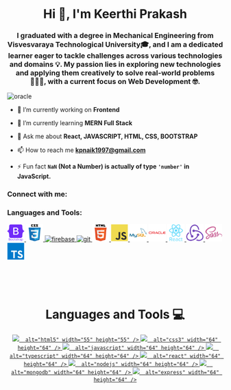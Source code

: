 <h1 align="center">Hi 👋, I'm Keerthi Prakash</h1>
<h3 align="center">I graduated with a degree in Mechanical Engineering from Visvesvaraya Technological University🎓, and I am a dedicated learner eager to tackle challenges across various technologies and domains 💡. My passion lies in exploring new technologies and applying them creatively to solve real-world problems 👨🏻‍💻, with a current focus on Web Development 🤓.</h3>

 <img src="https://cdn.sanity.io/images/hvk0tap5/production/f41e4d86f6d0134e519c8fa1a16cfb7ab34cb047-1920x1080.png?w=2000&fm=webp&fit=max&auto=format" alt="oracle" />

- 🔭 I’m currently working on **Frontend**

- 🌱 I’m currently learning **MERN Full Stack**

- 💬 Ask me about **React, JAVASCRIPT, HTML, CSS, BOOTSTRAP**

- 📫 How to reach me **kpnaik1997@gmail.com**

- ⚡ Fun fact **`NaN` (Not a Number) is actually of type `'number'` in JavaScript.**

<h3 align="left">Connect with me:</h3>
<p align="left">
</p>

<h3 align="left">Languages and Tools:</h3>
<p align="left"> <a href="https://getbootstrap.com" target="_blank" rel="noreferrer"> <img src="https://raw.githubusercontent.com/devicons/devicon/master/icons/bootstrap/bootstrap-plain-wordmark.svg" alt="bootstrap" width="40" height="40"/> </a> <a href="https://www.w3schools.com/css/" target="_blank" rel="noreferrer"> <img src="https://raw.githubusercontent.com/devicons/devicon/master/icons/css3/css3-original-wordmark.svg" alt="css3" width="40" height="40"/> </a> <a href="https://firebase.google.com/" target="_blank" rel="noreferrer"> <img src="https://www.vectorlogo.zone/logos/firebase/firebase-icon.svg" alt="firebase" width="40" height="40"/> </a> <a href="https://git-scm.com/" target="_blank" rel="noreferrer"> <img src="https://www.vectorlogo.zone/logos/git-scm/git-scm-icon.svg" alt="git" width="40" height="40"/> </a> <a href="https://www.w3.org/html/" target="_blank" rel="noreferrer"> <img src="https://raw.githubusercontent.com/devicons/devicon/master/icons/html5/html5-original-wordmark.svg" alt="html5" width="40" height="40"/> </a> <a href="https://developer.mozilla.org/en-US/docs/Web/JavaScript" target="_blank" rel="noreferrer"> <img src="https://raw.githubusercontent.com/devicons/devicon/master/icons/javascript/javascript-original.svg" alt="javascript" width="40" height="40"/> </a> <a href="https://www.mysql.com/" target="_blank" rel="noreferrer"> <img src="https://raw.githubusercontent.com/devicons/devicon/master/icons/mysql/mysql-original-wordmark.svg" alt="mysql" width="40" height="40"/> </a> <a href="https://www.oracle.com/" target="_blank" rel="noreferrer"> <img src="https://raw.githubusercontent.com/devicons/devicon/master/icons/oracle/oracle-original.svg" alt="oracle" width="40" height="40"/> </a> <a href="https://reactjs.org/" target="_blank" rel="noreferrer"> <img src="https://raw.githubusercontent.com/devicons/devicon/master/icons/react/react-original-wordmark.svg" alt="react" width="40" height="40"/> </a> <a href="https://redux.js.org" target="_blank" rel="noreferrer"> <img src="https://raw.githubusercontent.com/devicons/devicon/master/icons/redux/redux-original.svg" alt="redux" width="40" height="40"/> </a> <a href="https://sass-lang.com" target="_blank" rel="noreferrer"> <img src="https://raw.githubusercontent.com/devicons/devicon/master/icons/sass/sass-original.svg" alt="sass" width="40" height="40"/> </a> <a href="https://www.typescriptlang.org/" target="_blank" rel="noreferrer"> <img src="https://raw.githubusercontent.com/devicons/devicon/master/icons/typescript/typescript-original.svg" alt="typescript" width="40" height="40"/> </a> </p>

<br />
<br />
<br />
 
<h1 align="center">Languages and Tools 💻</h1>
 
<div align="center">
<a href="https://www.w3.org/html/" target="_blank" rel="noreferrer">
<img src="https://user-images.githubusercontent.com/112663758/210388665-9ed02ede-ad9e-459d-85be-5e34641130d4.png"

      alt="html5" width="55" height="55" />
</a>
<a href="https://www.w3schools.com/css/" target="_blank" rel="noreferrer">
<img src="https://user-images.githubusercontent.com/112663758/210388688-e847fdea-bb47-40ad-a6be-fc625e9ab187.png"

      alt="css3" width="64" height="64" />
</a>
<a href="https://developer.mozilla.org/en-US/docs/Web/JavaScript" target="_blank" rel="noreferrer">
<img src="https://user-images.githubusercontent.com/112663758/210388778-02df2a2b-a44f-40d0-9437-05d3a10a04c7.png"

      alt="javascript" width="64" height="64" />
</a>
<a href="https://www.typescriptlang.org/" target="_blank" rel="noreferrer">
<img src="https://user-images.githubusercontent.com/112663758/210388831-ff19931d-6ce2-4caa-8bfe-8f024e0a0c73.png"

      alt="typescript" width="64" height="64" />
</a>
 
  <a href="https://reactjs.org/" target="_blank" rel="noreferrer">
<img src="https://user-images.githubusercontent.com/112663758/210388813-f37ef023-fcf4-4b9d-8989-bde12cb74779.png"

      alt="react" width="64" height="64" />
</a>
<a href="https://nodejs.org" target="_blank" rel="noreferrer">
<img src="https://user-images.githubusercontent.com/112663758/210388907-1bd52beb-3f7a-42db-ab89-8b427301a027.png"

      alt="nodejs" width="64" height="64" />
</a>
<a href="https://www.mongodb.com/" target="_blank" rel="noreferrer">
<img src="https://user-images.githubusercontent.com/112663758/210388974-9c55cfd5-a69d-409a-a8b8-57980f3891ae.png"

      alt="mongodb" width="64" height="64" />
</a>
<a href="https://expressjs.com" target="_blank" rel="noreferrer">
<img src="https://user-images.githubusercontent.com/112663758/210388937-e16fb26c-6b1e-418f-8b0d-98441e4f1b52.png"

      alt="express" width="64" height="64" />
</a>
<!--   <a href="https://www.mysql.com/" target="_blank" rel="noreferrer">
<img src="https://raw.githubusercontent.com/devicons/devicon/master/icons/mysql/mysql-original-wordmark.svg"

      alt="mysql" width="64" height="64" />
</a> -->
<a href="https://sass-lang.com" target="_blank" rel="noreferrer">
<img src="https://sass-lang.com/assets/img/logos/logo.svg" alt="sass"

      width="64" height="64" />
</a>
<a href="https://getbootstrap.com" target="_blank" rel="noreferrer">
<img src="https://getbootstrap.com/docs/5.3/assets/brand/bootstrap-logo-shadow.png"

      alt="bootstrap" width="64" height="64" />
</a>
<a href="https://mui.com/" data-no-markdown-link="true" target="_blank"

    class="MuiTypography-root MuiTypography-inherit MuiLink-root MuiLink-underlineNone MuiBox-root active css-1h9agvt"

    aria-label="Go to homepage" href="/"><svg xmlns="http://www.w3.org/2000/svg" width="64" height="64"

      viewBox="0 0 36 32" fill="none" class="css-1170n61">
<path fill-rule="evenodd" clip-rule="evenodd"

        d="M30.343 21.976a1 1 0 00.502-.864l.018-5.787a1 1 0 01.502-.864l3.137-1.802a1 1 0 011.498.867v10.521a1 1 0 01-.502.867l-11.839 6.8a1 1 0 01-.994.001l-9.291-5.314a1 1 0 01-.504-.868v-5.305c0-.006.007-.01.013-.007.005.003.012 0 .012-.007v-.006c0-.004.002-.008.006-.01l7.652-4.396c.007-.004.004-.015-.004-.015a.008.008 0 01-.008-.008l.015-5.201a1 1 0 00-1.5-.87l-5.687 3.277a1 1 0 01-.998 0L6.666 9.7a1 1 0 00-1.499.866v9.4a1 1 0 01-1.496.869l-3.166-1.81a1 1 0 01-.504-.87l.028-16.43A1 1 0 011.527.86l10.845 6.229a1 1 0 00.996 0L24.21.86a1 1 0 011.498.868v16.434a1 1 0 01-.501.867l-5.678 3.27a1 1 0 00.004 1.735l3.132 1.783a1 1 0 00.993-.002l6.685-3.839zM31 7.234a1 1 0 001.514.857l3-1.8A1 1 0 0036 5.434V1.766A1 1 0 0034.486.91l-3 1.8a1 1 0 00-.486.857v3.668z"

        fill="#007FFF"></path>
</svg></a>
<a href="https://primereact.org/" target="_blank" rel="noreferrer">
<img src="https://primefaces.org/cdn/primereact/images/landing-new/overview-icon.svg" alt="primereact" width="64"

      height="64" />
</a>
<!--   <a href="https://www.cprogramming.com/" target="_blank" rel="noreferrer">
<img src="https://raw.githubusercontent.com/devicons/devicon/master/icons/c/c-original.svg" alt="c" width="64"

      height="64" />
</a>
<a href="https://www.w3schools.com/cpp/" target="_blank" rel="noreferrer">
<img src="https://raw.githubusercontent.com/devicons/devicon/master/icons/cplusplus/cplusplus-original.svg"

      alt="cplusplus" width="64" height="64" />
</a> -->
<br />
<br />
<a href="https://git-scm.com/" target="_blank" rel="noreferrer">
<img src="https://www.vectorlogo.zone/logos/git-scm/git-scm-icon.svg" alt="git" width="64" height="64" />
</a>
<img width="64" height="64"

    src="https://user-images.githubusercontent.com/112663758/210389060-056bd8ca-c4ec-48b8-a05f-93de5194a436.png" />
<img width="64" height="64"

    src="https://user-images.githubusercontent.com/112663758/210389100-d9c520fc-3dbc-4a75-a567-09fb89111f10.png" />
<img width="64" height="64"

    src="https://user-images.githubusercontent.com/112663758/210389136-2a70e1c8-bff4-4439-884f-4221eb3ce48b.png" />
<a href="https://firebase.google.com/" target="_blank" rel="noreferrer">
<img src="https://www.vectorlogo.zone/logos/firebase/firebase-icon.svg" alt="firebase" width="64" height="64" />
</a>
<a href="https://canvasjs.com" target="_blank" rel="noreferrer">
<img src="https://canvasjs.com/wp-content/uploads/images/logo/canvasjs-logo.svg" alt="canvasjs"

      width="64" height="64" />
</a>
</div>
</div>
<br />
 
<div display="flex">
 
  <h1 align="center">Connect with me:</h1>
 
  <p align="center">
<a href="https://twitter.com/https://twitter.com/shreekarakanchi" target="blank"><img align="center"

        src="https://about.twitter.com/content/dam/about-twitter/x/brand-toolkit/logo-black.png.twimg.1920.png"

        alt="https://twitter.com/shreekarakanchi" height="32" width="32" /></a>&nbsp &nbsp
<a href="https://linkedin.com/in/https://www.linkedin.com/in/shreenivas-karakanchi-085b3217" target="blank"><img

        align="center"

        src="https://encrypted-tbn0.gstatic.com/images?q=tbn:ANd9GcRkNvmW6hjy2OWs-d-7ZzmHLhqtycFAv-V4Qyob6WUYqA&s"

        alt="https://www.linkedin.com/in/shreenivas-karakanchi-085b3217" height="32" width="32" /></a>
</p>
</div>
<br />
 
<div align="center">
<h1 align='center'>Git Stats⚡</h1>
 
 
  <p>
&nbsp;<img align="center"
      src="https://github-readme-stats.vercel.app/api?username=keerthiprakash&show_icons=true&locale=en"
      alt="KeerthiPrakash" />
</p>
 
  <p>
<img align="center" src="https://github-readme-streak-stats.herokuapp.com/?user=keerthiprakash&"
      alt="KeerthiPrakash" />
</p>
<p>
<img align="center"
      src="https://github-readme-stats.vercel.app/api/top-langs?username=keerthiprakash&show_icons=true&locale=en&layout=compact"
      alt="KeerthiPrakash" />
</p>
</div>
